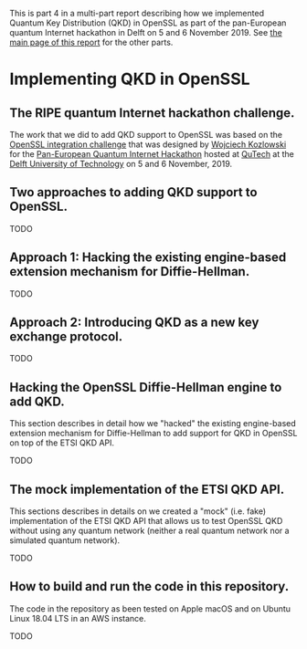 This is part 4 in a multi-part report describing how we implemented Quantum Key Distribution (QKD) in OpenSSL as part of the pan-European quantum Internet hackathon in Delft on 5 and 6 November 2019. See [the main page of this report](../README.md) for the other parts.

# Implementing QKD in OpenSSL

## The RIPE quantum Internet hackathon challenge.

The work that we did to add QKD support to OpenSSL was based on the [OpenSSL integration challenge](https://github.com/PEQI19/PEQI-OpenSSL) that was designed by [Wojciech Kozlowski](https://www.linkedin.com/in/wojciech-kozlowski/) for the [Pan-European Quantum Internet Hackathon](https://labs.ripe.net/Members/ulka_athale_1/take-part-in-pan-european-quantum-internet-hackathon) hosted at [QuTech](https://qutech.nl/) at the [Delft University of Technology](https://www.tudelft.nl/) on 5 and 6 November, 2019.

## Two approaches to adding QKD support to OpenSSL.

TODO

## Approach 1: Hacking the existing engine-based extension mechanism for Diffie-Hellman.

TODO

## Approach 2: Introducing QKD as a new key exchange protocol.

TODO

## Hacking the OpenSSL Diffie-Hellman engine to add QKD.

This section describes in detail how we "hacked" the existing engine-based extension mechanism for Diffie-Hellman to add support for QKD in OpenSSL on top of the ETSI QKD API.

TODO

## The mock implementation of the ETSI QKD API.

This sections describes in details on we created a "mock" (i.e. fake) implementation of the ETSI QKD API that allows us to test OpenSSL QKD without using any quantum network (neither a real quantum network nor a simulated quantum network).

TODO

## How to build and run the code in this repository.

The code in the repository as been tested on Apple macOS and on Ubuntu Linux 18.04 LTS in an AWS instance.

TODO
